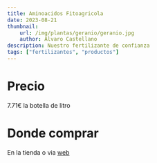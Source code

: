 ```yaml
---
title: Aminoacidos Fitoagricola
date: 2023-08-21
thumbnail:
    url: /img/plantas/geranio/geranio.jpg
    author: Álvaro Castellano
description: Nuestro fertilizante de confianza
tags: ["fertilizantes", "productos"]
---
```


# Precio

7.71€ la botella de litro

# Donde comprar

En la tienda o via [web](https://www.fitoagricola.es/aminoacidos-fitoagricola-1-l-296179)
